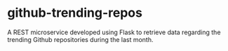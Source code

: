 # github-trending-repos
A REST microservice developed using Flask to retrieve data regarding the trending Github repositories during the last month.
